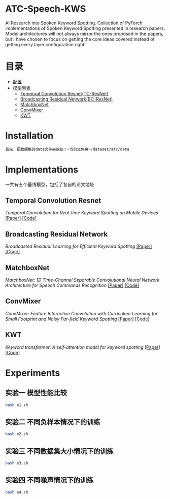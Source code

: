 # ATC-Speech-KWS
AI Research into Spoken Keyword Spotting. 
Collection of PyTorch implementations of Spoken Keyword Spotting presented in research papers.
Model architectures will not always mirror the ones proposed in the papers, but I have chosen to focus on getting the core ideas covered instead of getting every layer configuration right. 

# 目录
  * [配置](#installation)
  * [模型列表](#implementations)
    + [Temporal Convolution Resnet(TC-ResNet)](#temporal-convolution-resnet)
    + [Broadcasting Residual Network(BC-ResNet)](#broadcasting-residual-network)
    + [MatchboxNet](#matchboxnet)
    + [ConvMixer](#convmixer)
    + [KWT](#kwt)


# Installation

```bash
首先，把数据集的data文件夹放到：<当前文件夹>/dataset/atc/data
```


# Implementations
一共有五个基线模型，包括了各自的论文地址
## Temporal Convolution Resnet
_Temporal Convolution for Real-time Keyword Spotting on Mobile Devices_
[[Paper]](https://arxiv.org/abs/1904.03814) [[Code]](networks/tcresnet.py)

## Broadcasting Residual Network
_Broadcasted Residual Learning for Efficient Keyword Spotting_
[[Paper]](https://arxiv.org/abs/2106.04140) [[Code]](networks/bcresnet.py)

## MatchboxNet
_MatchboxNet: 1D Time-Channel Separable Convolutional Neural Network Architecture for Speech Commands Recognition_
[[Paper]](https://arxiv.org/abs/2004.08531) [[Code]](networks/matchboxnet.py)

## ConvMixer
_ConvMixer: Feature Interactive Convolution with Curriculum Learning for Small Footprint and Noisy Far-field Keyword Spotting_
[[Paper]](https://arxiv.org/abs/2201.05863) [[Code]](networks/convmixer.py)

## KWT
_Keyword transformer: A self-attention model for keyword spotting_
[[Paper]](https://arxiv.org/abs/2104.00769) [[Code]](network/kwt.py)

# Experiments
## 实验一 模型性能比较
```bash
bash e1.sh
```
## 实验二 不同负样本情况下的训练
```bash
bash e2.sh
```
## 实验三 不同数据集大小情况下的训练
```bash
bash e3.sh
```
## 实验四 不同噪声情况下的训练
```bash
bash e4.sh
```
